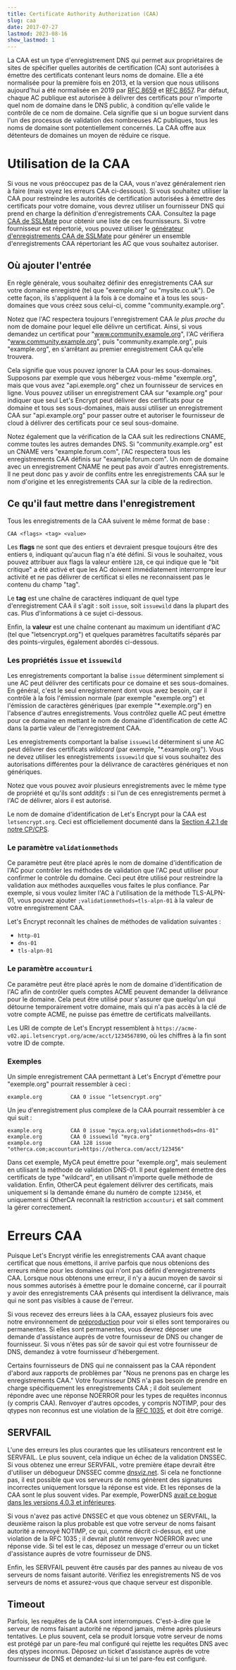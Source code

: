 ```yaml
---
title: Certificate Authority Authorization (CAA)
slug: caa
date: 2017-07-27
lastmod: 2023-08-16
show_lastmod: 1
---
```



La CAA est un type d'enregistrement DNS qui permet aux propriétaires de sites de spécifier quelles autorités de certification (CA) sont autorisées à émettre des certificats contenant leurs noms de domaine. Elle a été normalisée pour la première fois en 2013, et la version que nous utilisons aujourd'hui a été normalisée en 2019 par [RFC 8659](https://datatracker.ietf.org/doc/html/rfc8659) et [RFC 8657](https://datatracker.ietf.org/doc/html/rfc8657). Par défaut, chaque AC publique est autorisée à délivrer des certificats pour n'importe quel nom de domaine dans le DNS public, à condition qu'elle valide le contrôle de ce nom de domaine. Cela signifie que si un bogue survient dans l'un des processus de validation des nombreuses AC publiques, tous les noms de domaine sont potentiellement concernés. La CAA offre aux détenteurs de domaines un moyen de réduire ce risque.

# Utilisation de la CAA

Si vous ne vous préoccupez pas de la CAA, vous n'avez généralement rien à faire (mais voyez les erreurs CAA ci-dessous). Si vous souhaitez utiliser la CAA pour restreindre les autorités de certification autorisées à émettre des certificats pour votre domaine, vous devrez utiliser un fournisseur DNS qui prend en charge la définition d'enregistrements CAA. Consultez la page [CAA de SSLMate](https://sslmate.com/caa/support) pour obtenir une liste de ces fournisseurs. Si votre fournisseur est répertorié, vous pouvez utiliser le [générateur d'enregistrements CAA de SSLMate](https://sslmate.com/caa/) pour générer un ensemble d'enregistrements CAA répertoriant les AC que vous souhaitez autoriser.

## Où ajouter l'entrée

En règle générale, vous souhaitez définir des enregistrements CAA sur votre domaine enregistré (tel que "exemple.org" ou "mysite.co.uk"). De cette façon, ils s'appliquent à la fois à ce domaine et à tous les sous-domaines que vous créez sous celui-ci, comme "community.example.org".

Notez que l'AC respectera toujours l'enregistrement CAA *le plus proche* du nom de domaine pour lequel elle délivre un certificat. Ainsi, si vous demandez un certificat pour "www.community.example.org", l'AC vérifiera "www.community.example.org", puis "community.example.org", puis "example.org", en s'arrêtant au premier enregistrement CAA qu'elle trouvera.

Cela signifie que vous pouvez ignorer la CAA pour les sous-domaines. Supposons par exemple que vous hébergez vous-même "exemple.org", mais que vous avez "api.exemple.org" chez un fournisseur de services en ligne. Vous pouvez utiliser un enregistrement CAA sur "example.org" pour indiquer que seul Let's Encrypt peut délivrer des certificats pour ce domaine et tous ses sous-domaines, mais aussi utiliser un enregistrement CAA sur "api.example.org" pour passer outre et autoriser le fournisseur de cloud à délivrer des certificats pour ce seul sous-domaine.

Notez également que la vérification de la CAA suit les redirections CNAME, comme toutes les autres demandes DNS. Si "community.example.org" est un CNAME vers "example.forum.com", l'AC respectera tous les enregistrements CAA définis sur "example.forum.com". Un nom de domaine avec un enregistrement CNAME ne peut pas avoir d'autres enregistrements. Il ne peut donc pas y avoir de conflits entre les enregistrements CAA sur le nom d'origine et les enregistrements CAA sur la cible de la redirection.

## Ce qu'il faut mettre dans l'enregistrement

Tous les enregistrements de la CAA suivent le même format de base :

```
CAA <flags> <tag> <value>
```

Les **flags** ne sont que des entiers et devraient presque toujours être des entiers `0`, indiquant qu'aucun flag n'a été défini. Si vous le souhaitez, vous pouvez attribuer aux flags la valeur entière `128`, ce qui indique que le "bit critique" a été activé et que les AC doivent immédiatement interrompre leur activité et ne pas délivrer de certificat si elles ne reconnaissent pas le contenu du champ "tag".

Le **tag** est une chaîne de caractères indiquant de quel type d'enregistrement CAA il s'agit : soit `issue`, soit `issuewild` dans la plupart des cas. Plus d'informations à ce sujet ci-dessous.

Enfin, la **valeur** est une chaîne contenant au maximum un identifiant d'AC (tel que "letsencrypt.org") et quelques paramètres facultatifs séparés par des points-virgules, également abordés ci-dessous.

### Les propriétés `issue` et `issuewild`

Les enregistrements comportant la balise `issue` déterminent simplement si une AC peut délivrer des certificats pour ce domaine et ses sous-domaines. En général, c'est le seul enregistrement dont vous avez besoin, car il contrôle à la fois l'émission normale (par exemple "exemple.org") et l'émission de caractères génériques (par exemple "*.exemple.org") en l'absence d'autres enregistrements. Vous contrôlez quelle AC peut émettre pour ce domaine en mettant le nom de domaine d'identification de cette AC dans la partie valeur de l'enregistrement CAA.

Les enregistrements comportant la balise `issuewild` déterminent si une AC peut délivrer des certificats *wildcard* (par exemple, "*.example.org"). Vous ne devez utiliser les enregistrements `issuewild` que si vous souhaitez des autorisations différentes pour la délivrance de caractères génériques et non génériques.

Notez que vous pouvez avoir plusieurs enregistrements avec le même type de propriété et qu'ils sont *additifs* : si l'un de ces enregistrements permet à l'AC de délivrer, alors il est autorisé.

Le nom de domaine d'identification de Let's Encrypt pour la CAA est `letsencrypt.org`. Ceci est officiellement documenté dans la [Section 4.2.1 de notre CP/CPS](https://cps.letsencrypt.org/#4.2.1-performing-identification-and-authentication-functions).

### Le paramètre `validationmethods`

Ce paramètre peut être placé après le nom de domaine d'identification de l'AC pour contrôler les méthodes de validation que l'AC peut utiliser pour confirmer le contrôle du domaine. Ceci peut être utilisé pour restreindre la validation aux méthodes auxquelles vous faites le plus confiance. Par exemple, si vous voulez limiter l'AC à l'utilisation de la méthode TLS-ALPN-01, vous pouvez ajouter `;validationmethods=tls-alpn-01` à la valeur de votre enregistrement CAA.

Let's Encrypt reconnaît les chaînes de méthodes de validation suivantes :

* `http-01`
* `dns-01`
* `tls-alpn-01`

### Le paramètre `accounturi`

Ce paramètre peut être placé après le nom de domaine d'identification de l'AC afin de contrôler quels comptes ACME peuvent demander la délivrance pour le domaine. Cela peut être utilisé pour s'assurer que quelqu'un qui détourne temporairement votre domaine, mais qui n'a pas accès à la clé de votre compte ACME, ne puisse pas émettre de certificats malveillants.

Les URI de compte de Let's Encrypt ressemblent à `https://acme-v02.api.letsencrypt.org/acme/acct/1234567890`, où les chiffres à la fin sont votre ID de compte.

### Exemples

Un simple enregistrement CAA permettant à Let's Encrypt d'émettre pour "exemple.org" pourrait ressembler à ceci :

```
example.org         CAA 0 issue "letsencrypt.org"
```

Un jeu d'enregistrement plus complexe de la CAA pourrait ressembler à ce qui suit :

```
example.org         CAA 0 issue "myca.org;validationmethods=dns-01"
example.org         CAA 0 issuewild "myca.org"
example.org         CAA 128 issue "otherca.com;accounturi=https://otherca.com/acct/123456"
```

Dans cet exemple, MyCA peut émettre pour "exemple.org", mais seulement en utilisant la méthode de validation DNS-01. Il peut également émettre des certificats de type "wildcard", en utilisant n'importe quelle méthode de validation. Enfin, OtherCA peut également délivrer des certificats, mais uniquement si la demande émane du numéro de compte `123456`, et uniquement si OtherCA reconnaît la restriction `accounturi` et sait comment la gérer correctement.


# Erreurs CAA

Puisque Let's Encrypt vérifie les enregistrements CAA avant chaque certificat que nous émettons, il arrive parfois que nous obtenions des erreurs même pour les domaines qui n'ont pas défini d'enregistrements CAA. Lorsque nous obtenons une erreur, il n'y a aucun moyen de savoir si nous sommes autorisés à émettre pour le domaine concerné, car il pourrait y avoir des enregistrements CAA présents qui interdisent la délivrance, mais qui ne sont pas visibles à cause de l'erreur.

Si vous recevez des erreurs liées à la CAA, essayez plusieurs fois avec notre environnement de [préproduction](/docs/staging-environment) pour voir si elles sont temporaires ou permanentes. Si elles sont permanentes, vous devrez déposer une demande d'assistance auprès de votre fournisseur de DNS ou changer de fournisseur. Si vous n'êtes pas sûr de savoir qui est votre fournisseur de DNS, demandez à votre fournisseur d'hébergement.

Certains fournisseurs de DNS qui ne connaissent pas la CAA répondent d'abord aux rapports de problèmes par "Nous ne prenons pas en charge les enregistrements CAA." Votre fournisseur DNS n'a pas besoin de prendre en charge spécifiquement les enregistrements CAA ; il doit seulement répondre avec une réponse NOERROR pour les types de requêtes inconnus (y compris CAA). Renvoyer d'autres opcodes, y compris NOTIMP, pour des qtypes non reconnus est une violation de la [RFC 1035](https://tools.ietf.org/html/rfc1035), et doit être corrigé.

## SERVFAIL

L'une des erreurs les plus courantes que les utilisateurs rencontrent est le SERVFAIL. Le plus souvent, cela indique un échec de la validation DNSSEC. Si vous obtenez une erreur SERVFAIL, votre première étape devrait être d'utiliser un débogueur DNSSEC comme [dnsviz.net](http://dnsviz.net/). Si cela ne fonctionne pas, il est possible que vos serveurs de noms génèrent des signatures incorrectes uniquement lorsque la réponse est vide. Et les réponses de la CAA sont le plus souvent vides.  Par exemple, PowerDNS [avait ce bogue dans les versions 4.0.3 et inférieures](https://community.letsencrypt.org/t/caa-servfail-changes/38298/2?u=jsha).

Si vous n'avez pas activé DNSSEC et que vous obtenez un SERVFAIL, la deuxième raison la plus probable est que votre serveur de noms faisant autorité a renvoyé NOTIMP, ce qui, comme décrit ci-dessus, est une violation de la RFC 1035 ; il devrait plutôt renvoyer NOERROR avec une réponse vide. Si tel est le cas, déposez un message d'erreur ou un ticket d'assistance auprès de votre fournisseur de DNS.

Enfin, les SERVFAIL peuvent être causés par des pannes au niveau de vos serveurs de noms faisant autorité. Vérifiez les enregistrements NS de vos serveurs de noms et assurez-vous que chaque serveur est disponible.

## Timeout

Parfois, les requêtes de la CAA sont interrompues. C'est-à-dire que le serveur de noms faisant autorité ne répond jamais, même après plusieurs tentatives. Le plus souvent, cela se produit lorsque votre serveur de noms est protégé par un pare-feu mal configuré qui rejette les requêtes DNS avec des qtypes inconnus. Déposez un ticket d'assistance auprès de votre fournisseur de DNS et demandez-lui si un tel pare-feu est configuré.
